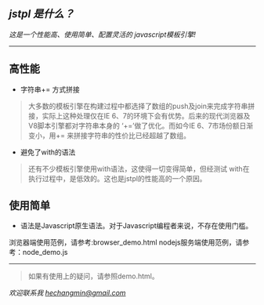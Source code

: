 ***jstpl 是什么？***
--------------

*这是一个性能高、使用简单、配置灵活的 javascript模板引擎!*

----------------------------------------------------------------------

高性能
--------------

* 字符串+= 方式拼接

>大多数的模板引擎在构建过程中都选择了数组的push及join来完成字符串拼接，实际上这种处理仅在IE 6、7的环境下会有优势。后来的现代浏览器及V8脚本引擎都对字符串本身的 ‘+=’做了优化。而如今IE 6、7市场份额日渐变小，用+= 来拼接字符串的性价比已经超越了数组。

* 避免了with的语法

>还有不少模板引擎使用with语法，这使得一切变得简单，但经测试 with在执行过程中，是低效的。这也是jstpl的性能高的一个原因。


使用简单
--------------

* 语法是Javascript原生语法。对于Javascript编程者来说，不存在使用门槛。

浏览器端使用范例，请参考:browser_demo.html
nodejs服务端使用范例，请参考：node_demo.js

-------------------------------------------------------------------------

>如果有使用上的疑问，请参照demo.html。

_*欢迎联系我 [hechangmin@gmail.com](mailto://hechangmin@gmail.com)*_
